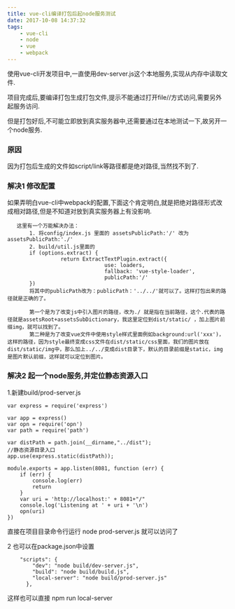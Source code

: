 ```yaml
---
title: vue-cli编译打包后起node服务测试
date: 2017-10-08 14:37:32
tags:
    - vue-cli
    - node
    - vue
    - webpack
---
```

使用vue-cli开发项目中,一直使用dev-server.js这个本地服务,实现从内存中读取文件.

项目完成后,要编译打包生成打包文件,提示不能通过打开file//方式访问,需要另外起服务访问.

但是打包好后,不可能立即放到真实服务器中,还需要通过在本地测试一下,故另开一个node服务.

### 原因
因为打包后生成的文件如script/link等路径都是绝对路径,当然找不到了.

### 解决1 修改配置
如果弄明白vue-cli中webpack的配置,下面这个肯定明白,就是把绝对路径形式改成相对路径,但是不知道对放到真实服务器上有没影响.
<!-- more -->        

       这里有一个万能解决办法：
           1. 将config/index.js 里面的 assetsPublicPath:'/' 改为assetsPublicPath:'./'  
           2. build/util.js里面的
           if (options.extract) {
                     return ExtractTextPlugin.extract({
                                   use: loaders,
                                   fallback: 'vue-style-loader',
                                   publicPath:'/'
           })
           将其中的publicPath改为：publicPath：'../../'就可以了。这样打包出来的路径就是正确的了。
       
           第一个是为了改变js中引入图片的路径，改为./ 就是指在当前路径，这个.代表的路径就是assetsRoot+assetsSubDictionary，我这里定位到dist/static/ ，加上图片前缀img，就可以找到了。
           第二种是为了改变vue文件中使用style样式里面例如background:url('xxx')，这样的路径，因为style最终变成css文件在dist/static/css里面，我们的图片放在dist/static/img中，那么加上../../变成dist目录下，默认的目录前缀是static，img是图片默认前缀，这样就可以定位到图片。


### 解决2 起一个node服务,并定位静态资源入口
1.新建build/prod-server.js
    
    var express = require('express')
    
    var app = express()
    var opn = require('opn')
    var path = require('path')
    
    var distPath = path.join(__dirname,"../dist");
    //静态资源目录入口
    app.use(express.static(distPath));
    
    module.exports = app.listen(8081, function (err) {
        if (err) {
            console.log(err)
            return
        }
        var uri = 'http://localhost:' + 8081+"/"
        console.log('Listening at ' + uri + '\n')
        opn(uri)
    })

直接在项目目录命令行运行 node  prod-server.js  就可以访问了

2 也可以在package.json中设置

        "scripts": {
            "dev": "node build/dev-server.js",
            "build": "node build/build.js",
            "local-server": "node build/prod-server.js"
          },
          
这样也可以直接  npm run local-server             